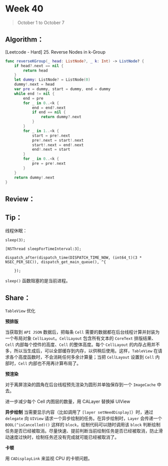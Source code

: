 # Week 40

> October 1 to October 7

## Algorithm：
[Leetcode - Hard] 25. Reverse Nodes in k-Group
```swift
func reverseKGroup(_ head: ListNode?, _ k: Int) -> ListNode? {
    if head?.next == nil {
        return head
    }
    let dummy: ListNode? = ListNode(0)
    dummy!.next = head
    var pre = dummy, start = dummy, end = dummy
    while end != nil {
        end = pre
        for _ in 0..<k {
            end = end?.next
            if end == nil {
                return dummy?.next
            }
        }
        for _ in 1..<k {
            start = pre!.next
            pre!.next = start!.next
            start!.next = end!.next
            end!.next = start
        }
        for _ in 0..<k {
            pre = pre!.next
        }
    }
    return dummy!.next
}
```

## Review：


## Tip：
线程休眠：
```objc
sleep(3);

[NSThread sleepForTimeInterval:3];

dispatch_after(dispatch_time(DISPATCH_TIME_NOW, (int64_t)(3 * NSEC_PER_SEC)), dispatch_get_main_queue(), ^{
        
    });
```

`sleep()` 函数阻塞的是当前进程。

## Share：

`TableView` 优化

**预排版**

当获取到 `API JSON` 数据后，把每条 `Cell` 需要的数据都在后台线程计算并封装为一个布局对象 `CellLayout`。`CellLayout` 包含所有文本的 `CoreText` 排版结果、`Cell` 内部每个控件的高度、`Cell` 的整体高度。每个 `CellLayout` 的内存占用并不多，所以当生成后，可以全部缓存到内存，以供稍后使用。这样，`TableView` 在请求各个高度函数时，不会消耗任何多余计算量；当把 `CellLayout` 设置到 `Cell` 内部时，`Cell` 内部也不用再计算布局了。

**预渲染**

对于离屏渲染的圆角在后台线程预先渲染为圆形并单独保存到一个 `ImageCache` 中去。

进一步减少每个 Cell 内图层的数量，用 CALayer 替换掉 UIView

**异步绘制**
当需要显示内容（比如调用了 `[layer setNeedDisplay]`）时，通过 `delegate` 向 `UIView` 请求一个异步绘制的任务。在异步绘制时，`Layer` 会传递一个 `BOOL(^isCancelled)()` 这样的 `block`，绘制代码可以随时调用该 `block` 判断绘制任务是否已经被取消。尽量快速、提前判断当前绘制任务是否已经被取消，防止滑动速度过快时，绘制任务还没有完成就可能已经被取消了。

**卡顿**

用 `CADisplayLink` 来监视 CPU 的卡顿问题。